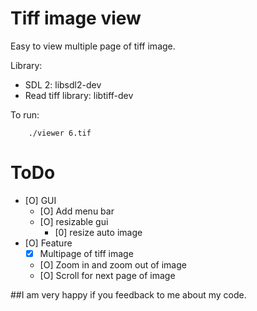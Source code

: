 Tiff image view
===============
Easy to view multiple page of tiff image.

Library:

* SDL 2: libsdl2-dev
* Read tiff library: libtiff-dev

To run:
```
    ./viewer 6.tif
```
ToDo
====
- [O] GUI
	- [O] Add menu bar
	- [O] resizable gui
        - [0] resize auto image
- [O] Feature
	- [x] Multipage of tiff image
	- [O] Zoom in and zoom out of image
	- [O] Scroll for next page of image
	
##I am very happy if you feedback to me about my code.
